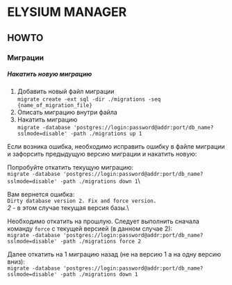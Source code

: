 
# ELYSIUM MANAGER

## HOWTO
### Миграции

##### Накатить новую миграцию

1. Добавить новый файл миграции\
   `migrate create -ext sql -dir ./migrations -seq {name_of_migration_file} `
2. Описать миграцию внутри файла
3. Накатить миграцию\
   `migrate -database 'postgres://login:password@addr:port/db_name?sslmode=disable' -path ./migrations up 1`

Если возника ошибка, необходимо исправить ошибку в файле миграции и зафорсить предыдущую версию миграции и накатить новую:

Попробуйте откатить текущую миграцию:\
`migrate -database 'postgres://login:password@addr:port/db_name?sslmode=disable' -path ./migrations down 1`\

Вам вернется ошибка:\
`Dirty database version 2. Fix and force version.`\
*2* - в этом случае текущая версия базы.\

Необходимо откатить на прошлую. Следует выполнить сначала команду `force` с  текущей версией (в данном случае 2):\
`migrate -database 'postgres://login:password@addr:port/db_name?sslmode=disable' -path ./migrations force 2`


Далее откатить на 1 миграцию назад (не на версию 1 а на одну версию вниз):\
`migrate -database 'postgres://login:password@addr:port/db_name?sslmode=disable' -path ./migrations down 1`